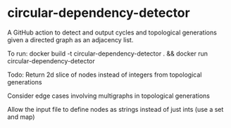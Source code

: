 #  circular-dependency-detector
A GitHub action to detect and output cycles and topological generations given a directed graph as an adjacency list.

To run:
docker build -t circular-dependency-detector . && docker run circular-dependency-detector


Todo:
Return 2d slice of nodes instead of integers from topological generations

Consider edge cases involving multigraphs in topological generations

Allow the input file to define nodes as strings instead of just ints (use a set and map)
